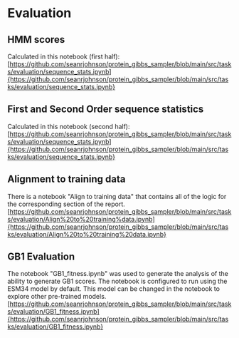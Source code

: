# Evaluation

## HMM scores
Calculated in this notebook (first half): [https://github.com/seanrjohnson/protein_gibbs_sampler/blob/main/src/tasks/evaluation/sequence_stats.ipynb]{https://github.com/seanrjohnson/protein_gibbs_sampler/blob/main/src/tasks/evaluation/sequence_stats.ipynb}


## First and Second Order sequence statistics
Calculated in this notebook (second half): [https://github.com/seanrjohnson/protein_gibbs_sampler/blob/main/src/tasks/evaluation/sequence_stats.ipynb]{https://github.com/seanrjohnson/protein_gibbs_sampler/blob/main/src/tasks/evaluation/sequence_stats.ipynb}


## Alignment to training data
There is a notebook "Align to training data" that contains all of the logic for the
corresponding section of the report. [https://github.com/seanrjohnson/protein_gibbs_sampler/blob/main/src/tasks/evaluation/Align%20to%20training%data.ipynb]{https://github.com/seanrjohnson/protein_gibbs_sampler/blob/main/src/tasks/evaluation/Align%20to%20training%20data.ipynb}


## GB1 Evaluation
The notebook "GB1_fitness.ipynb" was used to generate the analysis of the ability to generate
GB1 scores. The notebook is configured to run using the ESM34 model by default. This model
can be changed in the notebook to explore other pre-trained models.
[https://github.com/seanrjohnson/protein_gibbs_sampler/blob/main/src/tasks/evaluation/GB1_fitness.ipynb]{https://github.com/seanrjohnson/protein_gibbs_sampler/blob/main/src/tasks/evaluation/GB1_fitness.ipynb}
